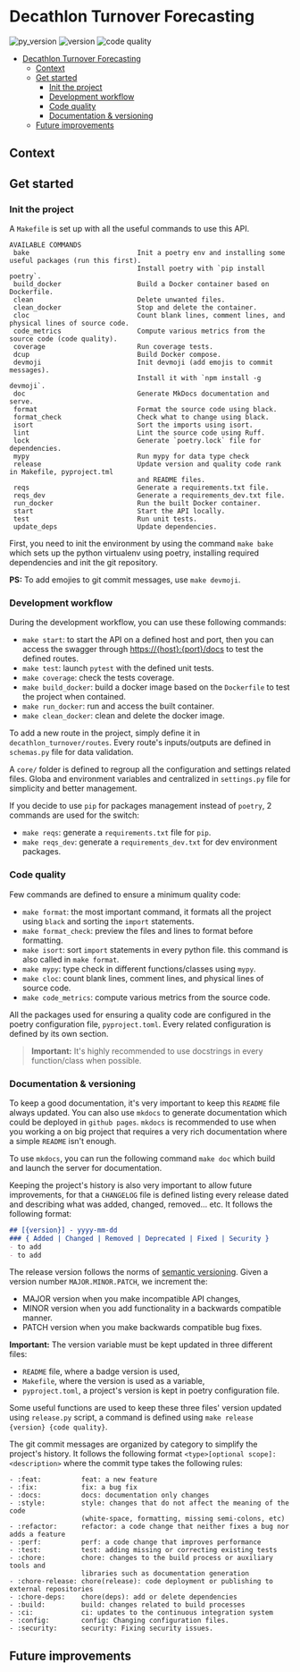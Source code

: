 # Decathlon Turnover Forecasting

![py_version](https://img.shields.io/badge/python-^3.9-blue?style=for-the-badge&logo=python&logoColor=9cf) ![version](https://img.shields.io/badge/version-0.1.0-gree?style=for-the-badge&logo=semver) ![code quality](https://img.shields.io/badge/code_quality-A-51C62B?style=for-the-badge&logo=codeforces&logoColor=9cf)

<!-- TOC depthFrom:1 depthTo:6 withLinks:1 updateOnSave:1 orderedList:0 -->

- [Decathlon Turnover Forecasting](#decathlon-turnover-forecasting)
	- [Context](#context)
	- [Get started](#get-started)
		- [Init the project](#init-the-project)
		- [Development workflow](#development-workflow)
		- [Code quality](#code-quality)
		- [Documentation \& versioning](#documentation--versioning)
	- [Future improvements](#future-improvements)

<!-- /TOC -->

## Context

## Get started

### Init the project

A `Makefile` is set up with all the useful commands to use this API.

```text
AVAILABLE COMMANDS
 bake                           Init a poetry env and installing some useful packages (run this first).
                                Install poetry with `pip install poetry`.
 build_docker                   Build a Docker container based on Dockerfile.
 clean                          Delete unwanted files.
 clean_docker                   Stop and delete the container.
 cloc                           Count blank lines, comment lines, and physical lines of source code.
 code_metrics                   Compute various metrics from the source code (code quality).
 coverage                       Run coverage tests.
 dcup                           Build Docker compose.
 devmoji                        Init devmoji (add emojis to commit messages).
                                Install it with `npm install -g devmoji`.
 doc                            Generate MkDocs documentation and serve.
 format                         Format the source code using black.
 format_check                   Check what to change using black.
 isort                          Sort the imports using isort.
 lint                           Lint the source code using Ruff.
 lock                           Generate `poetry.lock` file for dependencies.
 mypy                           Run mypy for data type check
 release                        Update version and quality code rank in Makefile, pyproject.tml 
                                and README files.
 reqs                           Generate a requirements.txt file.
 reqs_dev                       Generate a requirements_dev.txt file.
 run_docker                     Run the built Docker container.
 start                          Start the API locally.
 test                           Run unit tests.
 update_deps                    Update dependencies.
```

First, you need to init the environment by using the command `make bake` which sets up the python virtualenv using poetry, installing required dependencies and init the git repository.

**PS:** To add emojies to git commit messages, use `make devmoji`.

### Development workflow

During the development workflow, you can use these following commands:

- `make start`: to start the API on a defined host and port, then you can access the swagger through <https://{host}:{port}/docs> to test the defined routes.
- `make test`: launch `pytest` with the defined unit tests.
- `make coverage`: check the tests coverage.
- `make build_docker`: build a docker image based on the `Dockerfile` to test the project when contained.
- `make run_docker`: run and access the built container.
- `make clean_docker`: clean and delete the docker image.

To add a new route in the project, simply define it in `decathlon_turnover/routes`. Every route's inputs/outputs are defined in `schemas.py` file for data validation.

A `core/` folder is defined to regroup all the configuration and settings related files. Globa and environment variables and centralized in `settings.py` file for simplicity and better management.

If you decide to use `pip` for packages management instead of `poetry`, 2 commands are used for the switch:

- `make reqs`: generate a `requirements.txt` file for `pip`.
- `make reqs_dev`: generate a `requirements_dev.txt` for dev environment packages.

### Code quality

Few commands are defined to ensure a minimum quality code:

- `make format`: the most important command, it formats all the project using `black` and sorting the `import` statements.
- `make format_check`: preview the files and lines to format before formatting.
- `make isort`: sort `import` statements in every python file. this command is also called in `make format`.
- `make mypy`: type check in different functions/classes using `mypy`.
- `make cloc`: count blank lines, comment lines, and physical lines of source code.
- `make code_metrics`: compute various metrics from the source code.

All the packages used for ensuring a quality code are configured in the poetry configuration file, `pyproject.toml`. Every related configuration is defined by its own section.

> **Important:** It's highly recommended to use docstrings in every function/class when possible.

### Documentation & versioning

To keep a good documentation, it's very important to keep this `README` file always updated. You can also use `mkdocs` to generate documentation which could be deployed in `github pages`. `mkdocs` is recommended to use when you working a on big project that requires a very rich documentation where a simple `README` isn't enough.

To use `mkdocs`, you can run the following command `make doc` which build and launch the server for documentation.

Keeping the project's history is also very important to allow future improvements, for that a `CHANGELOG` file is defined listing every release dated and describing what was added, changed, removed... etc. It follows the following format:

```markdown
## [{version}] - yyyy-mm-dd
### { Added | Changed | Removed | Deprecated | Fixed | Security }
- to add
- to add
```

The release version follows the norms of [semantic versioning](https://semver.org/). Given a version number `MAJOR.MINOR.PATCH`, we increment the:

- MAJOR version when you make incompatible API changes,
- MINOR version when you add functionality in a backwards compatible manner.
- PATCH version when you make backwards compatible bug fixes.

**Important:** The version variable must be kept updated in three different files:

- `README` file, where a badge version is used,
- `Makefile`, where the version is used as a variable,
- `pyproject.toml`, a project's version is kept in poetry configuration file.

Some useful functions are used to keep these three files' version updated using `release.py` script, a command is defined using `make release {version} {code quality}`.

The git commit messages are organized by category to simplify the project's history. It follows the following format `<type>[optional scope]: <description>` where the commit type takes the following rules:

```text
- :feat:          feat: a new feature
- :fix:           fix: a bug fix
- :docs:          docs: documentation only changes
- :style:         style: changes that do not affect the meaning of the code
                  (white-space, formatting, missing semi-colons, etc)
- :refactor:      refactor: a code change that neither fixes a bug nor adds a feature
- :perf:          perf: a code change that improves performance
- :test:          test: adding missing or correcting existing tests
- :chore:         chore: changes to the build process or auxiliary tools and
                  libraries such as documentation generation
- :chore-release: chore(release): code deployment or publishing to external repositories
- :chore-deps:    chore(deps): add or delete dependencies
- :build:         build: changes related to build processes
- :ci:            ci: updates to the continuous integration system
- :config:        config: Changing configuration files.
- :security:      security: Fixing security issues.
```

## Future improvements
